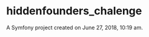hiddenfounders_chalenge
=======================

A Symfony project created on June 27, 2018, 10:19 am.
